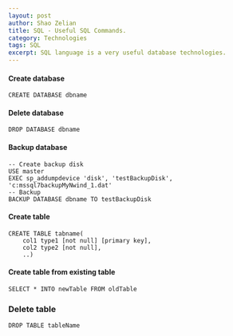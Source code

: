 ```yaml
---
layout: post
author: Shao Zelian
title: SQL - Useful SQL Commands.
category: Technologies
tags: SQL
excerpt: SQL language is a very useful database technologies. 
---
```


#### Create database
```
CREATE DATABASE dbname
```

#### Delete database
```
DROP DATABASE dbname
```

#### Backup database
```
-- Create backup disk
USE master
EXEC sp_addumpdevice 'disk', 'testBackupDisk', 'c:mssql7backupMyNwind_1.dat'
-- Backup
BACKUP DATABASE dbname TO testBackupDisk
```

#### Create table
```
CREATE TABLE tabname(
	col1 type1 [not null] [primary key],
	col2 type2 [not null],
	..)
```

#### Create table from existing table
```
SELECT * INTO newTable FROM oldTable
```

### Delete table
```
DROP TABLE tableName
```